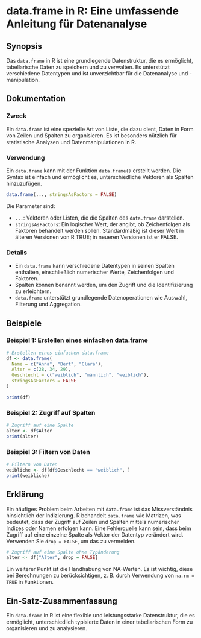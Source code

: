 <!--
Meta Description: # data.frame in R: Eine umfassende Anleitung für Datenanalyse ## Synopsis Das `data.frame` in R ist eine grundlegende Datenstruktur, die es ermöglicht...
Meta Keywords: data, frame, und, ist, die
-->

# data.frame in R: Eine umfassende Anleitung für Datenanalyse

## Synopsis
Das `data.frame` in R ist eine grundlegende Datenstruktur, die es ermöglicht, tabellarische Daten zu speichern und zu verwalten. Es unterstützt verschiedene Datentypen und ist unverzichtbar für die Datenanalyse und -manipulation.

## Dokumentation
### Zweck
Ein `data.frame` ist eine spezielle Art von Liste, die dazu dient, Daten in Form von Zeilen und Spalten zu organisieren. Es ist besonders nützlich für statistische Analysen und Datenmanipulationen in R.

### Verwendung
Ein `data.frame` kann mit der Funktion `data.frame()` erstellt werden. Die Syntax ist einfach und ermöglicht es, unterschiedliche Vektoren als Spalten hinzuzufügen.

```R
data.frame(..., stringsAsFactors = FALSE)
```

Die Parameter sind:
- `...`: Vektoren oder Listen, die die Spalten des `data.frame` darstellen.
- `stringsAsFactors`: Ein logischer Wert, der angibt, ob Zeichenfolgen als Faktoren behandelt werden sollen. Standardmäßig ist dieser Wert in älteren Versionen von R TRUE; in neueren Versionen ist er FALSE.

### Details
- Ein `data.frame` kann verschiedene Datentypen in seinen Spalten enthalten, einschließlich numerischer Werte, Zeichenfolgen und Faktoren.
- Spalten können benannt werden, um den Zugriff und die Identifizierung zu erleichtern.
- `data.frame` unterstützt grundlegende Datenoperationen wie Auswahl, Filterung und Aggregation.

## Beispiele
### Beispiel 1: Erstellen eines einfachen data.frame
```R
# Erstellen eines einfachen data.frame
df <- data.frame(
  Name = c("Anna", "Bert", "Clara"),
  Alter = c(28, 34, 29),
  Geschlecht = c("weiblich", "männlich", "weiblich"),
  stringsAsFactors = FALSE
)

print(df)
```

### Beispiel 2: Zugriff auf Spalten
```R
# Zugriff auf eine Spalte
alter <- df$Alter
print(alter)
```

### Beispiel 3: Filtern von Daten
```R
# Filtern von Daten
weibliche <- df[df$Geschlecht == "weiblich", ]
print(weibliche)
```

## Erklärung
Ein häufiges Problem beim Arbeiten mit `data.frame` ist das Missverständnis hinsichtlich der Indizierung. R behandelt `data.frame` wie Matrizen, was bedeutet, dass der Zugriff auf Zeilen und Spalten mittels numerischer Indizes oder Namen erfolgen kann. Eine Fehlerquelle kann sein, dass beim Zugriff auf eine einzelne Spalte als Vektor der Datentyp verändert wird. Verwenden Sie `drop = FALSE`, um das zu vermeiden.

```R
# Zugriff auf eine Spalte ohne Typänderung
alter <- df["Alter", drop = FALSE]
```

Ein weiterer Punkt ist die Handhabung von NA-Werten. Es ist wichtig, diese bei Berechnungen zu berücksichtigen, z. B. durch Verwendung von `na.rm = TRUE` in Funktionen.

## Ein-Satz-Zusammenfassung
Ein `data.frame` in R ist eine flexible und leistungsstarke Datenstruktur, die es ermöglicht, unterschiedlich typisierte Daten in einer tabellarischen Form zu organisieren und zu analysieren.